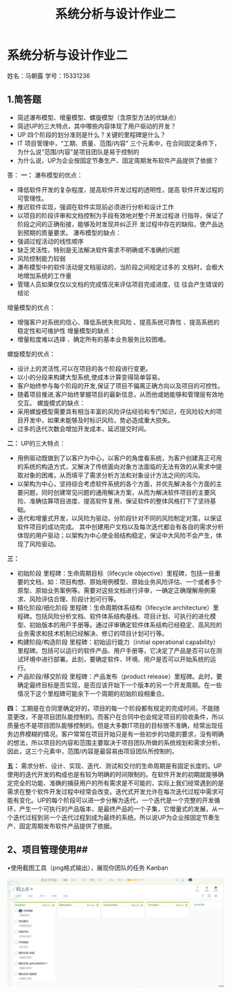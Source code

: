﻿---
layout: post
title: 系统分析与设计作业二
data: 2018-3-17 8:39:10+00:00
categories: 日志
tags: 博客
---

# 系统分析与设计作业二
姓名：马朝露  学号：15331236
## 1.简答题 ##

 - 简述瀑布模型、增量模型、螺旋模型（含原型方法的优缺点）
 - 简述UP的三大特点，其中哪些内容体现了用户驱动的开发？
 - UP 四个阶段的划分准则是什么？关键的里程碑是什么？
 - IT 项目管理中，“工期、质量、范围/内容” 三个元素中，在合同固定条件下，为什么说“范围/内容”是项目团队是易于控制的
 - 为什么说，UP为企业按固定节奏生产、固定周期发布软件产品提供了依据？
 
答：
**一：**
瀑布模型的优点：
 - 降低软件开发的复杂程度，提高软件开发过程的透明性，提高 软件开发过程的可管理性。
 - 推迟软件实现，强调在软件实现前必须进行分析和设计工作
 - 以项目的阶段评审和文档控制为手段有效地对整个开发过程进 行指导，保证了阶段之间的正确衔接，能够及时发现并纠正开 发过程中存在的缺陷，使产品达到预期的质量要求。
瀑布模型的缺点：
 - 强调过程活动的线性顺序 
 - 缺乏灵活性，特别是无法解决软件需求不明确或不准确的问题
 - 风险控制能力较弱 
 - 瀑布模型中的软件活动是文档驱动的，当阶段之间规定过多的 文档时，会极大地增加系统的工作量 
 - 管理人员如果仅仅以文档的完成情况来评估项目完成进度，往 往会产生错误的结论

增量模型的优点：
 - 增强客户对系统的信心、降低系统失败风险 、提高系统可靠性 、提高系统的稳定性和可维护性 
增量模型的缺点：
 - 增量粒度难以选择 、确定所有的基本业务服务比较困难。

螺旋模型的优点：
 - 设计上的灵活性,可以在项目的各个阶段进行变更。
 - 以小的分段来构建大型系统,使成本计算变得简单容易。
 - 客户始终参与每个阶段的开发,保证了项目不偏离正确方向以及项目的可控性。
 - 随着项目推进,客户始终掌握项目的最新信息，从而他或她能够和管理层有效地交互。 
螺旋模式的缺点：
 - 采用螺旋模型需要具有相当丰富的风险评估经验和专门知识，在风险较大的项目开发中，如果未能够及时标识风险，势必造成重大损失。
 - 过多的迭代次数会增加开发成本，延迟提交时间。

 **二：**
 UP的三大特点：
 - 用例驱动既做到了以客户为中心，以客户的角度看系统，为客户创建真正可用的系统的构造方式，又解决了传统面向对象方法面临的无法有效的从需求中提取对象的困难，从而填平了需求分析方法和对象设计方法之间的鸿沟。
 - 以架构为中心，坚持综合考虑软件系统的各个方面，并优先解决各个方面的主要问题，同时创建常见问题的通用解决方案，从而为解决软件项目的主要风险、准确估算项目进度、提高软件复用、保证软件的整体风格打下了坚持基础。
 - 迭代和增量式开发，以风险为驱动，分阶段针对不同的风险制定对策，以保证软件项目的成功完成。
 其中创建用户文档以及每次迭代都会有各自的需求分析体现的用户驱动；以架构为中心使全局结构稳定，保证中大风险不会产生，体现了风险驱动。

**三：**
- 初始阶段 里程碑：生命周期目标（lifecycle objective）里程碑，包括一些重要的文档，如：项目构想、原始用例模型、原始业务风险评估、一个或者多个原型、原始业务案例等。需要对这些文档进行评审，一确定正确理解用例需求、风险评估合理、阶段计划可行等。
- 精化阶段/细化阶段 里程碑：生命周期体系结构（lifecycle architecture）里程碑。包括风险分析文档、软件体系结构基线、项目计划、可执行的进化模型、初始版本的用户手册等。通过评审确定软件体系结构已经稳定、高风险的业务需求和技术机制已经解决、修订的项目计划可行等。
- 构建阶段/构造阶段 里程碑：初始运行能力（initial operational capability）里程碑。包括可以运行的软件产品、用户手册等，它决定了产品是否可以在测试环境中进行部署。此刻，要确定软件、环境、用户是否可以开始系统的运行。
- 产品阶段/移交阶段 里程碑：产品发布（product release）里程碑。此时，要确定最终目标是否实现，是否应该开始下一个版本的另一个开发周期。在一些情况下这个里程碑可能余下一个周期的初始阶段相重合。

**四：**
工期是在合同里确定好的，项目的每一个阶段都有规定的完成时间，不能随意更改，不是项目团队能控制的。而客户在合同中也会规定项目的验收条件，所以质量也不是项目团队能够控制的。但是大多数IT项目的目标很不准确，经常出现任务边界模糊的情况。客户常常在项目开始只是有一些初步的功能的要求，没有明确的想法，所以项目的内容和范围主要取决于项目团队所做的系统规划和需求分析。因此，这三个元素中，范围/内容是最容易由项目团队所控制的。

**五：**
需求分析、设计、实现、迭代、测试和交付的生命周期是有固定长度的。UP使用的迭代开发的构成也是有较为明确的时间限制的。在软件开发的初期就能够确定完全的功能、准确的捕获用户的所有需求是不可能的，实际上我们经常遇到的是需求在整个软件开发过程中经常会改变。迭代式开发允许在每次迭代过程中需求可能有变化。UP的每个阶段可以进一步分解为迭代，一个迭代是一个完整的开发循环，产生一个可执行的产品版本，是最终产品的一个子集，它增量式的发展，从一个迭代过程到另一个迭代过程到成为最终的系统。所以说UP为企业按固定节奏生产、固定周期发布软件产品提供了依据。

## 2、项目管理使用##

•使用截图工具（png格式输出），展现你团队的任务 Kanban

![](kanban.png)
 